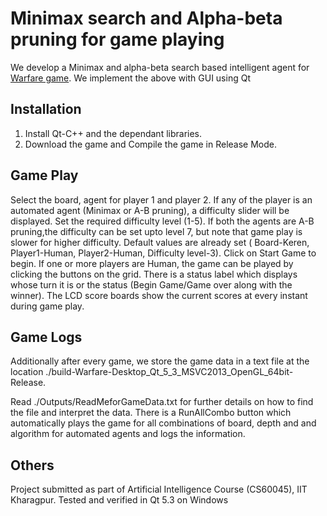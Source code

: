 Minimax search and Alpha-beta pruning for game playing
========================================================

We develop a Minimax and alpha-beta search based intelligent agent for [Warfare game](https://github.com/saisrivatsan/intelligentGameAgents/blob/master/Game%20Description.pdf). We implement the above with GUI using Qt

Installation
-------------
1. Install Qt-C++ and the dependant libraries.
2. Download the game and Compile the game in Release Mode.

Game Play
---------
Select the board, agent for player 1 and player 2. If any of the player is an automated agent (Minimax or A-B pruning), a difficulty slider will be displayed. Set the required difficulty level (1-5). If both the agents are A-B pruning,the difficulty can be set upto level 7, but note that game play is slower for higher difficulty.
Default values are already set ( Board-Keren, Player1-Human, Player2-Human, Difficulty level-3). 
Click on Start Game to begin. If one or more players are Human, the game can be played by clicking the buttons on the grid.
There is a status label which displays whose turn it is or the status (Begin Game/Game over along with the winner).
The LCD score boards show the current scores at every instant during game play. 

Game Logs
---------
Additionally after every game, we store the game data in a text file at the location ./build-Warfare-Desktop_Qt_5_3_MSVC2013_OpenGL_64bit-Release.

Read ./Outputs/ReadMeforGameData.txt for further details on how to find the file and interpret the data.
There is a RunAllCombo button which automatically plays the game for all combinations of board, depth and and algorithm for automated agents and logs the information.


Others
-------
Project submitted as part of Artificial Intelligence Course (CS60045), IIT Kharagpur.
Tested and verified in Qt 5.3 on Windows 
